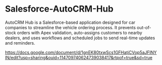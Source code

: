 # Salesforce-AutoCRM-Hub
AutoCRM Hub is a Salesforce-based application designed for car companies to streamline the vehicle ordering process. It prevents out-of-stock orders with Apex validation, auto-assigns customers to nearby dealers, and uses workflows and scheduled jobs to send real-time updates and reminders.


https://docs.google.com/document/d/1gnEK80txwScs1GFHatjCVop5aJFINYlN/edit?usp=sharing&ouid=114709740624739038417&rtpof=true&sd=true
